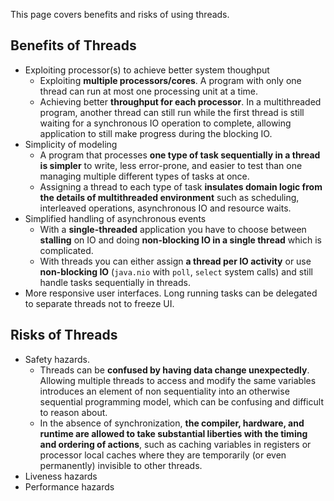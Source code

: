 This page covers benefits and risks of using threads.

## Benefits of Threads
* Exploiting processor(s) to achieve better system thoughput
    * Exploiting **multiple processors/cores**. A program with only one thread can run at most one processing unit at a time.
    * Achieving better **throughput for each processor**. In a multithreaded program, another thread can still run while the first thread is still waiting for a synchronous IO operation to complete, allowing application to still make progress during the blocking IO.
* Simplicity of modeling
    * A program that processes **one type of task sequentially in a thread is simpler** to write, less error-prone, and easier to test than one managing multiple different types of tasks at once.
    * Assigning a thread to each type of task **insulates domain logic from the details of multithreaded environment** such as scheduling, interleaved operations, asynchronous IO and resource waits.
* Simplified handling of asynchronous events
    * With a **single-threaded** application you have to choose between **stalling** on IO and doing **non-blocking IO in a single thread** which is complicated.
    * With threads you can either assign **a thread per IO activity** or use **non-blocking IO** (`java.nio` with `poll`, `select` system calls) and still handle tasks sequentially in threads.
* More responsive user interfaces. Long running tasks can be delegated to separate threads not to freeze UI.

## Risks of Threads
* Safety hazards.
    * Threads can be **confused by having data change unexpectedly**. Allowing multiple threads to access and modify the same variables introduces an element of non sequentiality into an otherwise sequential programming model, which can be confusing and difficult to reason about.
    * In the absence of synchronization, **the compiler, hardware, and runtime are allowed to take substantial liberties with the timing and ordering of actions**, such as caching variables in registers or processor local caches where they are temporarily (or even permanently) invisible to other threads.
* Liveness hazards
* Performance hazards